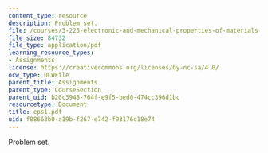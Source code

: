 ```yaml
---
content_type: resource
description: Problem set.
file: /courses/3-225-electronic-and-mechanical-properties-of-materials-fall-2007/f88663b0a19bf267e742f93176c18e74_eps1.pdf
file_size: 84732
file_type: application/pdf
learning_resource_types:
- Assignments
license: https://creativecommons.org/licenses/by-nc-sa/4.0/
ocw_type: OCWFile
parent_title: Assignments
parent_type: CourseSection
parent_uid: b20c3948-764f-e9f5-bed0-474cc396d1bc
resourcetype: Document
title: eps1.pdf
uid: f88663b0-a19b-f267-e742-f93176c18e74
---
```

Problem set.